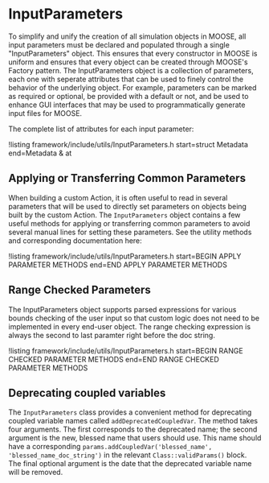 # InputParameters

To simplify and unify the creation of all simulation objects in MOOSE, all input parameters must be declared and populated through
a single "InputParameters" object. This ensures that every constructor in MOOSE is uniform and ensures that every object
can be created through MOOSE's Factory pattern. The InputParameters object is a collection of parameters, each one with
seperate attributes that can be used to finely control the behavior of the underlying object. For example, parameters can be
marked as required or optional, be provided with a default or not, and be used to enhance GUI interfaces that may be used to
programmatically generate input files for MOOSE.

The complete list of attributes for each input parameter:

!listing framework/include/utils/InputParameters.h start=struct Metadata end=Metadata & at

## Applying or Transferring Common Parameters

When building a custom Action, it is often useful to read in several parameters that will be used to directly set
parameters on objects being built by the custom Action. The `InputParameters` object contains a few useful methods for
applying or transferring common parameters to avoid several manual lines for setting these parameters. See the utility methods
and corresponding documentation here:

!listing framework/include/utils/InputParameters.h  start=BEGIN APPLY PARAMETER METHODS end=END APPLY PARAMETER METHODS

## Range Checked Parameters

The InputParameters object supports parsed expressions for various bounds checking of the user input so that
custom logic does not need to be implemented in every end-user object. The range checking expression is always
the second to last paramter right before the doc string.

!listing framework/include/utils/InputParameters.h  start=BEGIN RANGE CHECKED PARAMETER METHODS end=END RANGE CHECKED PARAMETER METHODS

## Deprecating coupled variables

The `InputParameters` class provides a convenient method for deprecating coupled
variable names called `addDeprecatedCoupledVar`. The method takes four
arguments. The first corresponds to the deprecated name; the second argument is
the new, blessed name that users should use. This name should have a
corresponding `params.addCoupledVar('blessed_name', 'blessed_name_doc_string')`
in the relevant `Class::validParams()` block. The final optional argument is the
date that the deprecated variable name will be removed.
